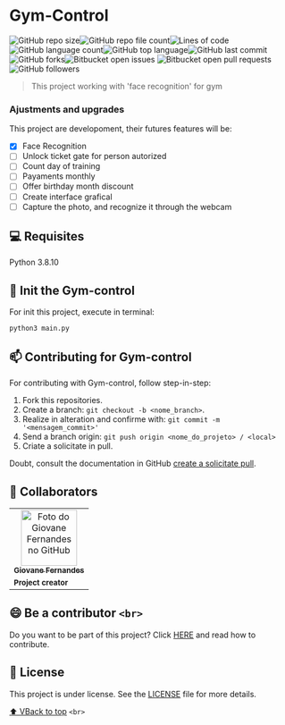 # Gym-Control

![GitHub repo size](https://img.shields.io/github/repo-size/Giovane-F-Moreira/Geekflix)![GitHub repo file count](https://img.shields.io/github/directory-file-count/Giovane-F-Moreira/Geekflix)![Lines of code](https://tokei.rs/b1/github/Giovane-F-Moreira/Gym-Control)![GitHub language count](https://img.shields.io/github/languages/count/Giovane-F-Moreira/Gym-Control)![GitHub top language](https://img.shields.io/github/languages/top/Giovane-F-Moreira/Gym-Control)![GitHub last commit](https://img.shields.io/github/last-commit/Giovane-F-Moreira/Gym-Control)![GitHub forks](https://img.shields.io/github/forks/Giovane-F-Moreira/Gym-Control)![Bitbucket open issues](https://img.shields.io/bitbucket/issues/Giovane-F-Moreira/Gym-Control) ![Bitbucket open pull requests](https://img.shields.io/bitbucket/pr-raw/Giovane-F-Moreira/Gym-Control)![GitHub followers](https://img.shields.io/github/followers/Giovane-F-Moreira?label=Follow)

> This project working with 'face recognition' for gym

### Ajustments and upgrades

This project are developoment, their futures features will be:

- [X] Face Recognition
- [ ] Unlock ticket gate for person autorized
- [ ] Count day of training
- [ ] Payaments monthly
- [ ] Offer birthday month discount
- [ ] Create interface grafical
- [ ] Capture the photo, and recognize it through the webcam

## 💻 Requisites

Python 3.8.10

## 🚀 Init the Gym-control

For init this project, execute in terminal:

```
python3 main.py
```

## 📫 Contributing for Gym-control

<!---Se o seu README for longo ou se você tiver algum processo ou etapas específicas que deseja que os contribuidores sigam, considere a criação de um arquivo CONTRIBUTING.md separado--->

For contributing with Gym-control, follow step-in-step:

1. Fork this repositories.
2. Create a branch: `git checkout -b <nome_branch>`.
3. Realize in alteration and confirme with: `git commit -m '<mensagem_commit>'`
4. Send a branch origin: `git push origin <nome_do_projeto> / <local>`
5. Criate a solicitate in pull.

Doubt, consult the documentation in GitHub [create a solicitate pull](https://help.github.com/en/github/collaborating-with-issues-and-pull-requests/creating-a-pull-request).

## 🤝 Collaborators

<table>
  <tr>
    <td align="center">
      <a href="#">
        <img src="https://avatars.githubusercontent.com/u/64364499?v=4" width="100px;" alt="Foto do Giovane Fernandes no GitHub"/><br>
        <sub>
          <b>Giovane Fernandes</b>
        </sub>
        </hr>
      </a>
    </td>
  </tr>
  <tr>
    <td>
      <sub>
        <b>Project creator</b>
      </sub>
    </td>
  </tr>
</table>

## 😄 Be a contributor `<br>`

Do you want to be part of this project? Click [HERE](CONTRIBUTING.md) and read how to contribute.

## 📝 License

This project is under license. See the [LICENSE](LICENSE.md) file for more details.

[⬆ VBack to top](#nome-do-projeto) `<br>`
